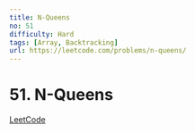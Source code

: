 ```yaml
---
title: N-Queens
no: 51
difficulty: Hard
tags: [Array, Backtracking]
url: https://leetcode.com/problems/n-queens/
---
```


# 51. N-Queens

[LeetCode](https://leetcode.com/problems/n-queens/)

